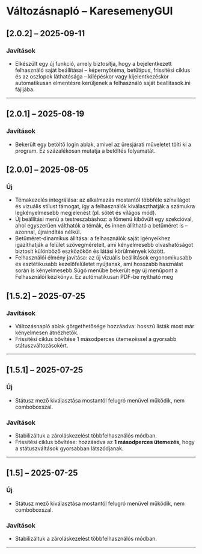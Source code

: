 # Változásnapló – KaresemenyGUI

## [2.0.2] – 2025-09-11

### Javítások
- Elkészült egy új funkció, amely biztosítja, hogy a bejelentkezett felhasználó saját beállításai – képernyőtéma, betűtípus, frissítési ciklus és az oszlopok láthatósága – kilépéskor vagy kijelentkezéskor automatikusan elmentésre kerüljenek a felhasználó saját beallitasok.ini fájljába.

---
## [2.0.1] – 2025-08-19

### Javítások
- Bekerült egy betöltő login ablak, amivel az üresjárati műveletet tölti ki a program. Ez százalékosan mutatja a betöltés folyamatát.


## [2.0.0] – 2025-08-05

### Új
- Témakezelés integrálása: az alkalmazás mostantól többféle színvilágot és vizuális stílust támogat, így a felhasználók kiválaszthatják a számukra legkényelmesebb megjelenést (pl. sötét és világos mód).
- Új beállítási menü a testreszabáshoz: a főmenü kibővült egy szekcióval, ahol egyszerűen válthatók a témák, és innen állítható a betűméret is – azonnal, újraindítás nélkül.
- Betűméret-dinamikus állítása: a felhasználók saját igényeikhez igazíthatják a felület szövegméreteit, ami kényelmesebb olvashatóságot biztosít különböző eszközökön és látási körülmények között.
- Felhasználói élmény javítása: az új vizuális beállítások ergonomikusabb és esztétikusabb kezelőfelületet nyújtanak, ami hosszabb használat során is kényelmesebb.Súgó menübe bekerült egy új menűpont a Felhasználói kézikönyv. Ez autómatikusan PDF-be nyítható meg

## [1.5.2] – 2025-07-25

### Javítások
- Változásnapló ablak görgethetősége hozzáadva: hosszú listák most már kényelmesen átnézhetők.
- Frissítési ciklus bővítése 1 másodperces ütemezéssel a gyorsabb státuszváltozásokért.

---


## [1.5.1] – 2025-07-25
### Új
- Státusz mező kiválasztása mostantól felugró menüvel működik, nem comboboxszal.

### Javítások
- Stabilizáltuk a zároláskezelést többfelhasználós módban.
- Frissítési ciklus bővítése: hozzáadva az **1 másodperces ütemezés**, hogy a státuszváltások gyorsabban látszódjanak.

---


## [1.5] – 2025-07-25
### Új
- Státusz mező kiválasztása mostantól felugró menüvel működik, nem comboboxszal.

### Javítások
- Stabilizáltuk a zároláskezelést többfelhasználós módban.

---